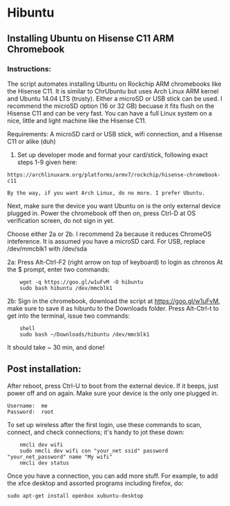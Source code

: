 # Hibuntu
## Installing Ubuntu on Hisense C11 ARM Chromebook

### Instructions:

The script automates installing Ubuntu on Rockchip ARM chromebooks like the Hisense C11.
It is similar to ChrUbuntu but uses Arch Linux ARM kernel and Ubuntu 14.04 LTS (trusty).
Either a microSD or USB stick can be used. I recommend the microSD option (16 or 32 GB)
becuase it fits flush on the Hisense C11 and can be very fast. You can have a full Linux
system on a nice, little and light machine like the Hisense C11.

Requirements: A microSD card or USB stick, wifi connection, and a Hisense C11 or alike (duh)

  1. 	Set up developer mode and format your card/stick, following exact steps 1-9 given here:
  	
	https://archlinuxarm.org/platforms/armv7/rockchip/hisense-chromebook-c11
	
	By the way, if you want Arch Linux, do no more. I prefer Ubuntu. 

Next, make sure the device you want Ubuntu on is the only external device plugged in.
Power the chromebook off then on, press Ctrl-D at OS verification screen, do not sign in yet.

Choose either 2a or 2b. I recommend 2a because it reduces ChromeOS inteference.
It is assumed you have a microSD card. For USB, replace /dev/mmcblk1 with /dev/sda

  2a:	Press Alt-Ctrl-F2 (right arrow on top of keyboard) to login as chronos
	At the $ prompt, enter two commands:
```
	wget -q https://goo.gl/w1uFvM -O hibuntu
	sudo bash hibuntu /dev/mmcblk1
```
  2b: Sign in the chromebook, download the script at https://goo.gl/w1uFvM,
	make sure to save it as hibuntu to the Downloads folder.
	Press Alt-Ctrl-t to get into the terminal, issue two commands:
```
	shell
	sudo bash ~/Downloads/hibuntu /dev/mmcblk1
```
It should take ~ 30 min, and done!

## Post installation:

After reboot, press Ctrl-U to boot from the external device. 
If it beeps, just power off and on again. Make sure your device is the only one plugged in.
```
Username:  me
Password:  root
```
To set up wireless after the first login, use these commands to scan, connect, 
and check connections; it's handy to jot these down:
```
	nmcli dev wifi
	sudo nmcli dev wifi con "your_net ssid" password "your_net_password" name "My wifi"
	nmcli dev status
```
Once you have a connection, you can add more stuff. 
For example, to add the xfce desktop and assorted programs including firefox, do:
```
sudo apt-get install openbox xubuntu-desktop
```
